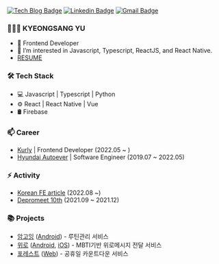 [![Tech Blog Badge](http://img.shields.io/badge/-Tech%20blog-black?style=flat-square&logo=github&link=https://ykss.netlify.app/)](https://ykss.netlify.app/) 
[![Linkedin Badge](https://img.shields.io/badge/-LinkedIn-blue?style=flat-square&logo=Linkedin&logoColor=white&link=https://www.linkedin.com/in/kyeongsangyu/)](https://www.linkedin.com/in/kyeongsangyu/) 
[![Gmail Badge](https://img.shields.io/badge/-Gmail-d14836?style=flat-square&logo=Gmail&logoColor=white&link=mailto:yukyeongsang@gmail.com)](mailto:yukyeongsang@gmail.com)

### 👨🏻‍💻   KYEONGSANG YU

- 👨 Frontend Developer
- 🌱 I’m interested in Javascript, Typescript, ReactJS, and React Native.
- [ RESUME ](https://ykss.notion.site/Kyeongsang-Yu-a4ddc1935ee74a0aafbb311aa7f675e7)


### 🛠  Tech Stack

- 💻  Javascript | Typescript | Python
- ⚙️  React | React Native | Vue  
- 🛢  Firebase 

### 📫  Career

- [Kurly](https://www.kurly.com/shop/main/index.php) | Frontend Developer (2022.05 ~ )
- [Hyundai Autoever](https://www.hyundai-autoever.com/kor/main/index.do) | Software Engineer (2019.07 ~ 2022.05)

### ⚡ Activity

- [Korean FE article](https://kofearticle.substack.com/) (2022.08 ~)
- [Depromeet 10th](https://www.depromeet.com/) (2021.09 ~ 2021.12)

### 📚 Projects

- [암고잉](https://www.notion.so/ykss/85634e9420184532af8683864a8c0409) ([Android](https://play.google.com/store/apps/details?id=com.dpm.imgoing)) - 루틴관리 서비스
- [위로](https://www.notion.so/ykss/Wero-7b5d4b63a3cb478e8c17e93fe089ba53) ([Android](https://play.google.com/store/apps/details?id=com.ykss.wero), [iOS](https://apps.apple.com/kr/app/%EC%9C%84%EB%A1%9C/id1604716763)) - MBTI기반 위로메시지 전달 서비스
- [포레스트](https://www.notion.so/ykss/forrest-566dadf9123b4ca392afb5f29dcb0570) ([Web](https://for-rest.netlify.app/)) - 공휴일 카운트다운 서비스
 


<!--
 [![ykss's github stats](https://github-readme-stats.vercel.app/api?username=ykss)](https://github.com/anuraghazra/github-readme-stats)
 
 <img src="https://github-readme-stats.vercel.app/api/top-langs/?username=ykss&layout=compact&theme=calm"/>
 
Here are some ideas to get you started:


- 👯 I’m looking to collaborate on ...
- 🤔 I’m looking for help with ...
- 💬 Ask me about ...
- 📫 How to reach me: ...
- 😄 Pronouns: ...
- ⚡ Fun fact: ...
-->
